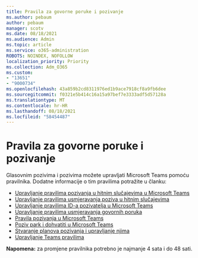 ```yaml
---
title: Pravila za govorne poruke i pozivanje
ms.author: pebaum
author: pebaum
manager: scotv
ms.date: 08/18/2021
ms.audience: Admin
ms.topic: article
ms.service: o365-administration
ROBOTS: NOINDEX, NOFOLLOW
localization_priority: Priority
ms.collection: Adm_O365
ms.custom:
- "13651"
- "9000734"
ms.openlocfilehash: 43a859b2cd8311976ed1b9ace7918cf8a9fb6dee
ms.sourcegitcommit: f0321e5b414c16a15a97bef7e3333adf5d57128a
ms.translationtype: MT
ms.contentlocale: hr-HR
ms.lasthandoff: 08/18/2021
ms.locfileid: "58454487"
---
```

# <a name="voice-and-calling-policies"></a>Pravila za govorne poruke i pozivanje

Glasovnim pozivima i pozivima možete upravljati Microsoft Teams pomoću pravilnika. Dodatne informacije o tim pravilima potražite u članku:

- [Upravljanje pravilima pozivanja u hitnim slučajevima u Microsoft Teams](https://docs.microsoft.com/microsoftteams/manage-emergency-calling-policies)
- [Upravljanje pravilima usmjeravanja poziva u hitnim slučajevima](https://docs.microsoft.com/microsoftteams/manage-emergency-call-routing-policies)
- [Upravljanje pravilima ID-a pozivatelja u Microsoft Teams](https://docs.microsoft.com/microsoftteams/caller-id-policies)
- [Upravljanje pravilima usmjeravanja govornih poruka](https://docs.microsoft.com/microsoftteams/manage-voice-routing-policies)
- [Pravila pozivanja u Microsoft Teams](https://docs.microsoft.com/microsoftteams/teams-calling-policy)
- [Poziv park i dohvatiti u Microsoft Teams](https://docs.microsoft.com/microsoftteams/call-park-and-retrieve)
- [Stvaranje planova pozivanja i upravljanje njima](https://docs.microsoft.com/microsoftteams/create-and-manage-dial-plans)
- [Upravljanje Teams pravilima](https://docs.microsoft.com/microsoftteams/manage-teams-with-policies)

**Napomena:** za promjene pravilnika potrebno je najmanje 4 sata i do 48 sati.